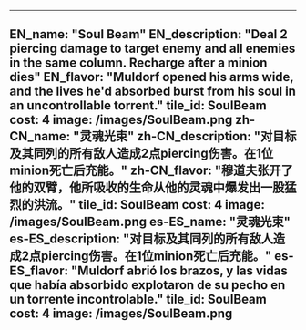 ---

EN_name: "Soul Beam"
EN_description: "Deal 2 piercing damage to target enemy and all enemies in the same column. Recharge after a minion dies"
EN_flavor: "Muldorf opened his arms wide, and the lives he'd absorbed burst from his soul in an uncontrollable torrent."
tile_id: SoulBeam
cost: 4
image: /images/SoulBeam.png
zh-CN_name: "灵魂光束"
zh-CN_description: "对目标及其同列的所有敌人造成2点piercing伤害。在1位minion死亡后充能。"
zh-CN_flavor: "穆道夫张开了他的双臂，他所吸收的生命从他的灵魂中爆发出一股猛烈的洪流。"
tile_id: SoulBeam
cost: 4
image: /images/SoulBeam.png
es-ES_name: "灵魂光束"
es-ES_description: "对目标及其同列的所有敌人造成2点piercing伤害。在1位minion死亡后充能。"
es-ES_flavor: "Muldorf abrió los brazos, y las vidas que había absorbido explotaron de su pecho en un torrente incontrolable."
tile_id: SoulBeam
cost: 4
image: /images/SoulBeam.png
---